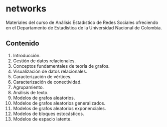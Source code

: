 # networks

Materiales del curso de Análisis Estadístico de Redes Sociales ofreciendo en el Departamento de Estadística de la Universidad Nacional de Colombia.

## Contenido

1. Introducción.
2. Gestión de datos relacionales.
3. Conceptos fundamentales de teoría de grafos.
4. Visualización de datos relacionales.
5. Caracterización de vértices.
6. Caracterización de conectividad.
7. Agrupamiento.
8. Análisis de texto.
9. Modelos de grafos aleatorios.
10. Modelos de grafos aleatorios generalizados.
11. Modelos de grafos aleatorios exponenciales.
12. Modelos de bloques estocásticos.
13. Modelos de espacio latente.
